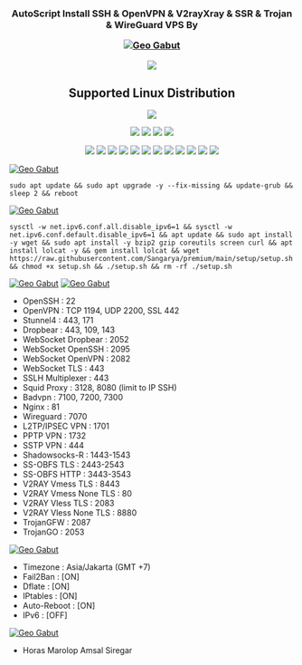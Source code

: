 <h3 align="center">AutoScript Install SSH & OpenVPN & V2rayXray & SSR & Trojan & WireGuard VPS By <p align="center">
<a href="#"><img title="Geo Gabut" src="https://img.shields.io/badge/GEO GABUT-blue?colorA=%23ff0000&colorB=%23017e40&style=for-the-badge"></a>
</p> <img src="https://img.shields.io/badge/Version-2.0.4-cyan.svg"></h2>

<h2 align="center"> Supported Linux Distribution</h2>
<p align="center"><img src="https://d33wubrfki0l68.cloudfront.net/5911c43be3b1da526ed609e9c55783d9d0f6b066/9858b/assets/img/debian-ubuntu-hover.png"></p> 
<p align="center"><img src="https://img.shields.io/static/v1?style=for-the-badge&logo=debian&label=Debian%209&message=Stretch&color=red"> <img src="https://img.shields.io/static/v1?style=for-the-badge&logo=debian&label=Debian%2010&message=Buster&color=red"> <img src="https://img.shields.io/static/v1?style=for-the-badge&logo=ubuntu&label=Ubuntu%2018&message=18.04 LTS&color=red"> <img src="https://img.shields.io/static/v1?style=for-the-badge&logo=ubuntu&label=Ubuntu%2020&message=20.04 LTS&color=red"></p>

<p align="center"><img src="https://img.shields.io/badge/Service-OpenSSH-success.svg">  <img src="https://img.shields.io/badge/Service-Dropbear-success.svg">  <img src="https://img.shields.io/badge/Service-BadVPN-success.svg">  <img src="https://img.shields.io/badge/Service-Stunnel-success.svg">  <img src="https://img.shields.io/badge/Service-OpenVPN-success.svg">  <img src="https://img.shields.io/badge/Service-Squid3-success.svg">  <img   src="https://img.shields.io/badge/Service-Webmin-success.svg">  <img src="https://img.shields.io/badge/Service-Privoxy-green.svg">   <img
src="https://img.shields.io/badge/Service-V2rayXray-success.svg">  <img src= "https://img.shields.io/badge/Service-SSR-success.svg">  <img src="https://img.shields.io/badge/Service-Trojan-success.svg">  <img src="https://img.shields.io/badge/Service-WireGuard-success.svg">

<a href="#"><img title="Geo Gabut" src="https://img.shields.io/badge/STEP 1 :-blue?colorA=%23ff0000&colorB=%23017e40&style=for-the-badge"></a>
```
sudo apt update && sudo apt upgrade -y --fix-missing && update-grub && sleep 2 && reboot
```
<a href="#"><img title="Geo Gabut" src="https://img.shields.io/badge/STEP 2 :-blue?colorA=%23ff0000&colorB=%23017e40&style=for-the-badge"></a>
```
sysctl -w net.ipv6.conf.all.disable_ipv6=1 && sysctl -w net.ipv6.conf.default.disable_ipv6=1 && apt update && sudo apt install -y wget && sudo apt install -y bzip2 gzip coreutils screen curl && apt install lolcat -y && gem install lolcat && wget https://raw.githubusercontent.com/Sangarya/premium/main/setup/setup.sh && chmod +x setup.sh && ./setup.sh && rm -rf ./setup.sh
```
<a href="#"><img title="Geo Gabut" src="https://img.shields.io/badge/DESCRIPTION :-blue?colorA=%23ff0000&colorB=%23017e40&style=for-the-badge"></a>
<a href="#"><img title="Geo Gabut" src="https://img.shields.io/badge/SERVICE PORT :-blue?colorA=%23ff0000&colorB=%23017e40&style=for-the-badge"></a>
   - OpenSSH                 : 22
   - OpenVPN                 : TCP 1194, UDP 2200, SSL 442
   - Stunnel4                : 443, 171                            
   - Dropbear                : 443, 109, 143
   - WebSocket Dropbear      : 2052
   - WebSocket OpenSSH       : 2095                               
   - WebSocket OpenVPN       : 2082
   - WebSocket TLS           : 443                                 
   - SSLH Multiplexer        : 443
   - Squid Proxy             : 3128, 8080 (limit to IP SSH)
   - Badvpn                  : 7100, 7200, 7300
   - Nginx                   : 81                                  
   - Wireguard               : 7070
   - L2TP/IPSEC VPN          : 1701
   - PPTP VPN                : 1732
   - SSTP VPN                : 444
   - Shadowsocks-R           : 1443-1543
   - SS-OBFS TLS             : 2443-2543
   - SS-OBFS HTTP            : 3443-3543
   - V2RAY Vmess TLS         : 8443
   - V2RAY Vmess None TLS    : 80
   - V2RAY Vless TLS         : 2083
   - V2RAY Vless None TLS    : 8880
   - TrojanGFW               : 2087
   - TrojanGO                : 2053

<a href="#"><img title="Geo Gabut" src="https://img.shields.io/badge/SERVER INFORMATION & OTHER FEATURES :-blue?colorA=%23ff0000&colorB=%23017e40&style=for-the-badge"></a>
   - Timezone                : Asia/Jakarta (GMT +7)
   - Fail2Ban                : [ON]
   - Dflate                  : [ON]
   - IPtables                : [ON]
   - Auto-Reboot             : [ON]
   - IPv6                    : [OFF]

<a href="#"><img title="Geo Gabut" src="https://img.shields.io/badge/CREDIT :-blue?colorA=%23ff0000&colorB=%23017e40&style=for-the-badge"></a>
*   Horas Marolop Amsal Siregar
